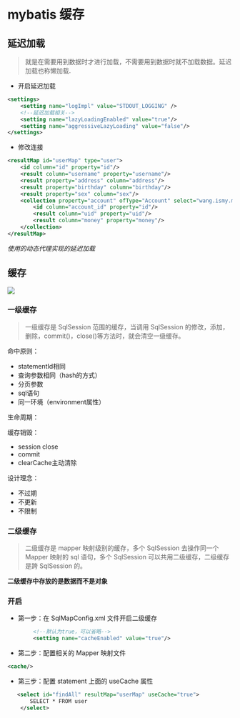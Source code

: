 # mybatis 缓存

## 延迟加载

>就是在需要用到数据时才进行加载，不需要用到数据时就不加载数据。延迟加载也称懒加载. 

- 开启延迟加载

```xml
<settings>
    <setting name="logImpl" value="STDOUT_LOGGING" />
    <!--延迟加载相关-->
    <setting name="lazyLoadingEnabled" value="true"/>
    <setting name="aggressiveLazyLoading" value="false"/>
</settings>
```

- 修改连接

```xml
<resultMap id="userMap" type="user">
    <id column="id" property="id"/>
    <result column="username" property="username"/>
    <result property="address" column="address"/>
    <result property="birthday" column="birthday"/>
    <result property="sex" column="sex"/>
    <collection property="account" ofType="Account" select="wang.ismy.mybatis.dao.AccountDao.findById" column="id">
        <id column="account_id" property="id"/>
        <result column="uid" property="uid"/>
        <result column="money" property="money"/>
    </collection>
</resultMap>
```

*使用的动态代理实现的延迟加载*

## 缓存

![](https://img-blog.csdn.net/20150726164148424?watermark/2/text/aHR0cDovL2Jsb2cuY3Nkbi5uZXQv/font/5a6L5L2T/fontsize/400/fill/I0JBQkFCMA==/dissolve/70/gravity/Center)

### 一级缓存

>一级缓存是 SqlSession 范围的缓存，当调用 SqlSession 的修改，添加，删除，commit()，close()等方法时，就会清空一级缓存。 

命中原则：

- statementId相同
- 查询参数相同（hash的方式）
- 分页参数
- sql语句
- 同一环境（environment属性）

生命周期：

缓存销毁：
- session close
- commit
- clearCache主动清除

设计理念：

- 不过期
- 不更新
- 不限制

### 二级缓存

>二级缓存是 mapper 映射级别的缓存，多个 SqlSession 去操作同一个 Mapper 映射的 sql 语句，多个 SqlSession 可以共用二级缓存，二级缓存是跨 SqlSession 的。 

**二级缓存中存放的是数据而不是对象**

### 开启

- 第一步：在 SqlMapConfig.xml 文件开启二级缓存

```xml
        <!--默认为true，可以省略-->
        <setting name="cacheEnabled" value="true"/>
```
- 第二步：配置相关的 Mapper 映射文件 

```xml
<cache/>
```
- 第三步：配置 statement 上面的 useCache 属性 

```xml
   <select id="findAll" resultMap="userMap" useCache="true">
       SELECT * FROM user
    </select>
```




